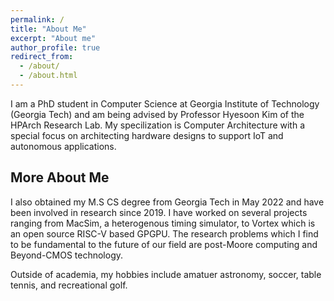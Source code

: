 ```yaml
---
permalink: /
title: "About Me"
excerpt: "About me"
author_profile: true
redirect_from:
  - /about/
  - /about.html
---
```



I am a PhD student in Computer Science at Georgia Institute of Technology (Georgia Tech) and am being advised by Professor Hyesoon Kim of the HPArch Research Lab. My specilization is Computer Architecture with a special focus on architecting hardware designs to support IoT and autonomous applications.


## More About Me

I also obtained my M.S CS degree from Georgia Tech in May 2022 and have been involved in research since 2019. I have worked on several projects ranging from MacSim, a heterogenous timing simulator, to Vortex which is an open source RISC-V based GPGPU. The research problems which I find to be fundamental to the future of our field are post-Moore computing and Beyond-CMOS technology.


Outside of academia, my hobbies include amatuer astronomy, soccer, table tennis, and recreational golf.



